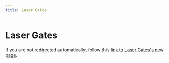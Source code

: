 ```yaml
---
title: Laser Gates
---
```


# Laser Gates

<html>
  <head>
    <title>Redirecting to Laser Gates's documentation</title>
    <style>
      /* Basic styles for the popup */
      .popup {
          display: none;
          position: fixed;
          top: 0;
          left: 0;
          width: 100%;
          height: 100%;
          background-color: rgba(0, 0, 0, 0.5); /* Default background overlay */
          z-index: 999;
          justify-content: center;
          align-items: center;
      }
      .popup-content {
          background-color: #fff; /* Default light content background */
          padding: 20px;
          border-radius: 10px;
          text-align: center;
          width: 300px;
      }
      .dark-theme .popup {
          background-color: rgba(0, 0, 0, 0.7); /* Darker overlay for dark theme */
      }
      .dark-theme .popup-content {
          background-color: #333; /* Dark content background */
          color: #fff; /* Light text for dark theme */
      }
      button {
          margin-top: 10px;
          padding: 5px 10px;
          cursor: pointer;
      }
      /* Add spacing between checkbox and label text */
      input[type="checkbox"] {
          margin-right: 5px;
      }
    </style>
  </head>
  <body>
    <p>If you are not redirected automatically, follow this <a href="https://ale.farama.org/environments/laser_gates">link to Laser Gates's new page</a>.</p>
    <div id="popup" class="popup">
    <div class="popup-content">
        <p>Laser Gates's documentation has moved to <b>ale.farama.org</b></p>
        <label>
            <input type="checkbox" id="atariAutoRedirect">Enable auto-redirect next time
        </label>
        <br>
        <button id="atariRedirectBtn">Redirect to the new website</button>
        <button id="closePopupBtn">Close</button>
    </div>
    </div>
  </body>

  <script>
    // Function to get a cookie by name
    function getCookie(name) {
        console.log(`${document.cookie}`);
        const value = `; ${document.cookie}`;
        const parts = value.split(`; ${name}=`);
        if (parts.length === 2) {
            return parts.pop().split(';').shift();
        }
    }

    // Function to set a cookie
    function setCookie(name, value, days) {
        const date = new Date();
        date.setTime(date.getTime() + (days * 24 * 60 * 60 * 1000));
        const expires = `expires=${date.toUTCString()}`;
        document.cookie = `${name}=${value}; ${expires}; path=/`;  // environments/atari/
    }

    // Function to apply theme to the popup
    function applyTheme() {
        const theme = localStorage.getItem("theme") || "auto";
        const body = document.body;

        // Remove any existing theme classes
        body.classList.remove("dark-theme", "light-theme");

        if (theme === "dark") {
            body.classList.add("dark-theme");
        } else if (theme === "light") {
            body.classList.add("light-theme");
        } else if (theme === "auto") {
            // Check system preference for dark mode
            if (window.matchMedia && window.matchMedia('(prefers-color-scheme: dark)').matches) {
                body.classList.add("dark-theme");
            } else {
                body.classList.add("light-theme");
            }

            // Listen for system theme changes
            window.matchMedia('(prefers-color-scheme: dark)').addEventListener('change', e => {
                body.classList.remove("dark-theme", "light-theme");
                body.classList.add(e.matches ? "dark-theme" : "light-theme");
            });
        }
    }

    // Show popup if the cookie doesn't exist
    window.onload = function() {
        // Apply theme first
        applyTheme();

        const atariAutoRedirect = getCookie('atariAutoRedirect');
        if (atariAutoRedirect) {
            window.location.href = "https://ale.farama.org/environments/laser_gates";
        } else {
            document.getElementById('popup').style.display = 'flex';
        }
    };

    // Close popup and handle the "Don't show again" option
    document.getElementById('closePopupBtn').addEventListener('click', function() {
        document.getElementById('popup').style.display = 'none';
    });
    document.getElementById('atariRedirectBtn').addEventListener("click", function() {
        if (document.getElementById('atariAutoRedirect').checked) {
            setCookie('atariAutoRedirect', 'true', 90);  // Set cookie to not show for 90 days
        }
        console.log("redirecting");
        window.location.href = "https://ale.farama.org/environments/laser_gates";
    })
  </script>
</html>
